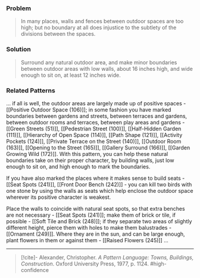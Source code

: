 ### Problem
>In many places, walls and fences between outdoor spaces are too high; but no boundary at all does injustice to the subtlety of the divisions between the spaces.

### Solution
>Surround any natural outdoor area, and make minor boundaries between outdoor areas with low walls, about 16 inches high, and wide enough to sit on, at least 12 inches wide.

### Related Patterns
... if all is well, the outdoor areas are largely made up of positive spaces - [[Positive Outdoor Space (106)]]; in some fashion you have marked boundaries between gardens and streets, between terraces and gardens, between outdoor rooms and terraces, between play areas and gardens - [[Green Streets (51)]], [[Pedestrian Street (100)]], [[Half-Hidden Garden (111)]], [[Hierarchy of Open Space (114)]], [[Path Shape (121)]], [[Activity Pockets (124)]], [[Private Terrace on the Street (140)]], [[Outdoor Room (163)]], [[Opening to the Street (165)]], [[Gallery Surround (166)]], [[Garden Growing Wild (172)]]. With this pattern, you can help these natural boundaries take on their proper character, by building walls, just low enough to sit on, and high enough to mark the boundaries.

If you have also marked the places where it makes sense to build seats - [[Seat Spots (241)]], [[Front Door Bench (242)]] - you can kill two birds with one stone by using the walls as seats which help enclose the outdoor space wherever its positive character is weakest.

Place the walls to coincide with natural seat spots, so that extra benches are not necessary - [[Seat Spots (241)]]; make them of brick or tile, if possible - [[Soft Tile and Brick (248)]]; if they separate two areas of slightly different height, pierce them with holes to make them balustrades - [[Ornament (249)]]. Where they are in the sun, and can be large enough, plant flowers in them or against them - [[Raised Flowers (245)]] ...

---

> [!cite]- Alexander, Christopher. _A Pattern Language: Towns, Buildings, Construction_. Oxford University Press, 1977, p. 1124.
> #high-confidence 
